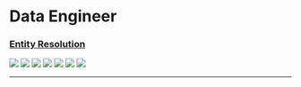 # Data Engineer

### [Entity Resolution](https://github.com/AEStrategies/coding-challenge/tree/main/Data%20Engineer/Entity%20Resolution)
<p>
    <a>
        <img src="https://img.shields.io/badge/difficulty-hard-red" />
    </a>
    <a>
        <img src="https://img.shields.io/badge/estimated hours-15-red" />
    </a>
    <a>
        <img src="https://img.shields.io/badge/type-clustering-blue" />
    </a>
    <a>
        <img src="https://img.shields.io/badge/-NLP-lightgrey" />
    </a>
    <a>
        <img src="https://img.shields.io/badge/-edit distances-lightgrey" />
    </a>
    <a>
        <img src="https://img.shields.io/badge/-ensemble weights-lightgrey" />
    </a>
    <a>
        <img src="https://img.shields.io/badge/-joins-lightgrey" />
    </a>
</p>

---
